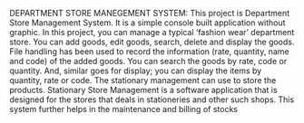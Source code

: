 DEPARTMENT STORE MANEGEMENT SYSTEM:
This project is Department Store Management System.
It is a simple console built application without graphic.
In this project, you can manage a typical ‘fashion wear’ department store.
You can add goods, edit goods, search, delete and display the goods.
File handling has been used to record the information (rate, quantity, name and code) of the added goods. 
You can search the goods by rate, code or quantity.
And, similar goes for display;
you can display the items by quantity, rate or code.
The stationary management can use to store the products.
Stationary Store Management is a software application that is designed for the stores that deals in stationeries and other such shops. 
This system further helps in the maintenance and billing of stocks

